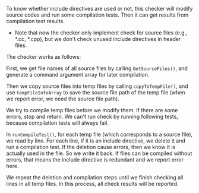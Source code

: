 To know whether include directives are used or not, this checker will modify
source codes and run some compilation tests. Then it can get results from
compilation test results.

* Note that now the checker only implement check for source files (e.g., *.cc,
*.cpp), but we don't check unused include directives in header files.

The checker works as follows:

First, we get file names of all source files by calling `GetSourceFiles()`, and
generate a command argument array for later compilation.

Then we copy source files into temp files by calling `copyToTempFile()`, and use
`tempFileInfoArray` to save the source file path of the temp file (when we report
error, we need the source file path).

We try to compile temp files before we modify them. If there are some errors,
stop and return. We can't run check by running following tests, because
compilation tests will always fail.

In `runCompileTest()`, for each temp file (which corresponds to a source file),
we read by line. For each line, if it is an include directive, we delete it and
run a compilation test. If the deletion cause errors, then we know it is actually
used in the file. So we write it back. If files can be compiled without errors,
that means the include directive is redundant and we report error here.

We repeat the deletion and compilation steps until we finish checking all lines
in all temp files. In this process, all check results will be reported.
